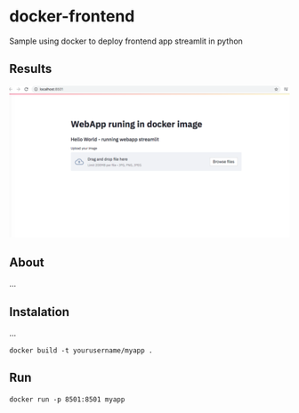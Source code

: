 # docker-frontend
Sample using docker to deploy frontend app streamlit in python

## Results
![Screenshot](/update-streamlit.png)
## About
...
## Instalation
...
```
docker build -t yourusername/myapp .
```
## Run
```
docker run -p 8501:8501 myapp 
```

